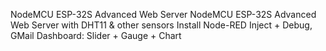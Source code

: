 NodeMCU ESP-32S Advanced Web Server 
NodeMCU ESP-32S Advanced Web Server with DHT11 & other sensors
Install Node-RED
Inject + Debug, GMail
Dashboard: Slider + Gauge + Chart
